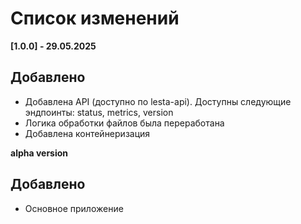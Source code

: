 # **Список изменений**

**[1.0.0] - 29.05.2025**
## Добавлено
<ul>
<li> Добавлена API (доступно по lesta-api). Доступны следующие эндпоинты: status, metrics, version </li>
<li> Логика обработки файлов была переработана </li>
<li> Добавлена контейнеризация </li>
</ul>

**alpha version**
## Добавлено
<ul>
  <li>Основное приложение</li>
</ul>
